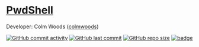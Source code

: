 # [PwdShell](https://pwdshell-6bf799458b95.herokuapp.com)

Developer: Colm Woods ([colmwoods](https://www.github.com/colmwoods))

[![GitHub commit activity](https://img.shields.io/github/commit-activity/t/colmwoods/PwdShell)](https://www.github.com/colmwoods/PwdShell/commits/main)
[![GitHub last commit](https://img.shields.io/github/last-commit/colmwoods/PwdShell)](https://www.github.com/colmwoods/PwdShell/commits/main)
[![GitHub repo size](https://img.shields.io/github/repo-size/colmwoods/PwdShell)](https://www.github.com/colmwoods/PwdShell)
[![badge](https://img.shields.io/badge/deployment-Heroku-purple)](https://pwdshell-6bf799458b95.herokuapp.com)